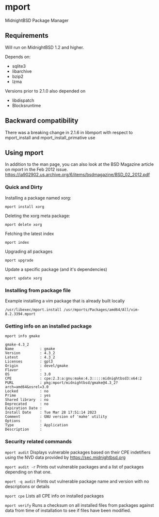 # mport
MidnightBSD Package Manager

## Requirements
Will run on MidnightBSD 1.2 and higher. 

Depends on:
* sqlite3
* libarchive
* bzip2
* lzma

Versions prior to 2.1.0 also depended on
* libdispatch
* Blocksruntime

## Backward compatibility
There was a breaking change in 2.1.6 in libmport with respect to mport_install and mport_install_primative use

## Using mport

In addition to the man page, you can also look at the BSD Magazine article on mport in the Feb 2012 issue.
https://ia902902.us.archive.org/6/items/bsdmagazine/BSD_02_2012.pdf

### Quick and Dirty

Installing a package named xorg:

`mport install xorg`

Deleting the xorg meta package:

`mport delete xorg`

Fetching the latest index

`mport index`

Upgrading all packages

`mport upgrade`

Update a specific package (and it's dependencies)

`mport update xorg`

### Installing from package file

Example installing a vim package that is already built locally

`/usr/libexec/mport.install /usr/mports/Packages/amd64/All/vim-8.2.3394.mport` 

### Getting info on an installed package
`mport info gmake`

```
gmake-4.3_2
Name            : gmake
Version         : 4.3_2
Latest          : 4.3_2
Licenses        : gpl3
Origin          : devel/gmake
Flavor          : 
OS              : 3.0
CPE             : cpe:2.3:a:gnu:make:4.3:::::midnightbsd3:x64:2
PURL            : pkg:mport/midnightbsd/gmake@4.3_2?arch=amd64&osrel=3.0
Locked          : no
Prime           : yes
Shared library  : no
Deprecated      : no
Expiration Date : 
Install Date    : Tue Mar 28 17:51:14 2023
Comment         : GNU version of 'make' utility
Options         : 
Type            : Application
Description     :
```
### Security related commands

`mport audit`
Displays vulnerable packages based on their CPE indetifiers using the NVD data provided by https://sec.midnightbsd.org

`mport audit -r`
Prints out vulnerable packages and a list of packages depending on that one.

`mport -q audit`
Prints out vulnerable package name and version with no descriptions or details

`mport cpe`
Lists all CPE info on installed packages

`mport verify`
Runs a checksum on all installed files from packages against data from time of installation to see if files have been modified.
